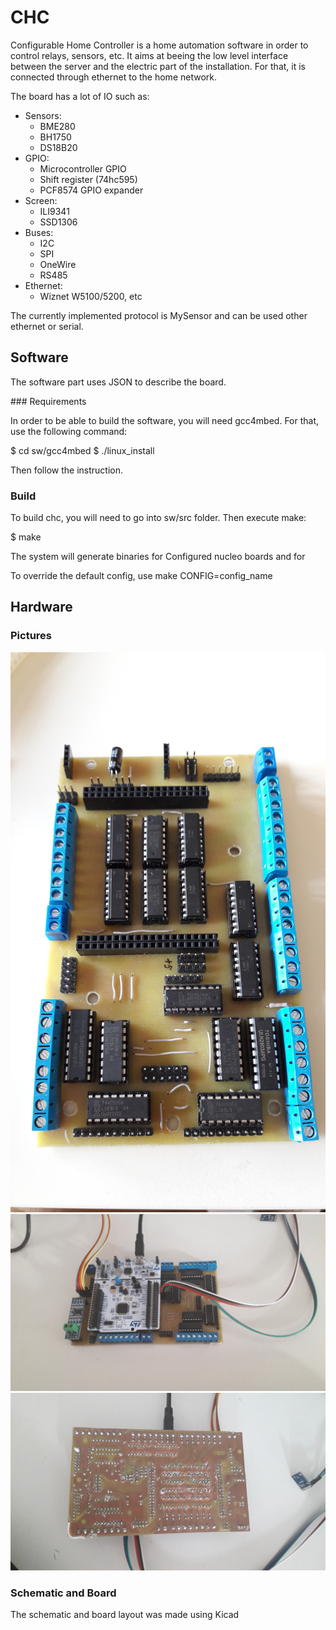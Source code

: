 # CHC

Configurable Home Controller is a home automation software in order to control relays, sensors, etc.
It aims at beeing the low level interface between the server and the electric part of the installation.
For that, it is connected through ethernet to the home network.

The board has a lot of IO such as:
 * Sensors:
	* BME280
	* BH1750
	* DS18B20
* GPIO:
	* Microcontroller GPIO
	* Shift register (74hc595)
	* PCF8574 GPIO expander
* Screen:
	* ILI9341
	* SSD1306
* Buses:
	* I2C
	* SPI
	* OneWire
	* RS485
* Ethernet:
	* Wiznet W5100/5200, etc

The currently implemented protocol is MySensor and can be used other ethernet or serial.

## Software

The software part uses JSON to describe the board.

### Requirements

In order to be able to build the software, you will need gcc4mbed.
For that, use the following command:

$ cd sw/gcc4mbed
$ ./linux_install

Then follow the instruction.

### Build

To build chc, you will need to go into sw/src folder.
Then execute make:

$ make

The system will generate binaries for Configured nucleo boards and for 

To override the default config, use make CONFIG=config_name

## Hardware

### Pictures

![Carrier](https://github.com/clementleger/chc/blob/master/img/carrier.jpg)
![Top](https://github.com/clementleger/chc/blob/master/img/top.jpg)
![Bottom](https://github.com/clementleger/chc/blob/master/img/bottom.jpg)

### Schematic and Board

The schematic and board layout was made using Kicad
